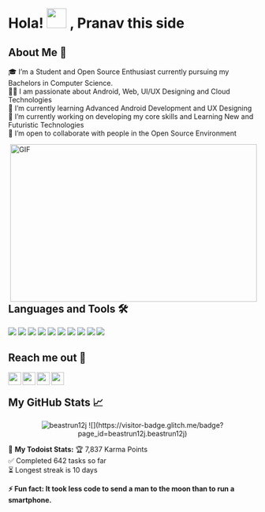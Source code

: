 Hola! <img src="https://github.com/TheDudeThatCode/TheDudeThatCode/blob/master/Assets/Hi.gif" width="40px"> , Pranav this side
===================================
  
About Me 🚀
---------------
🎓 I’m a Student and Open Source Enthusiast currently pursuing my Bachelors in Computer Science. </br>
👨‍💻 I am passionate about Android, Web, UI/UX Designing and Cloud Technologies</br>
🌱 I’m currently learning Advanced Android Development and UX Designing</br>
🔭 I’m currently working on developing my core skills and Learning New and Futuristic Technologies</br>
👯 I’m open to collaborate with people in the Open Source Environment</br>

<img align="right" alt="GIF" src="https://assets7.lottiefiles.com/packages/lf20_g0zfud2s.json" width="500" height="320" />

Languages and Tools 🛠
------------------------

<code><img src="https://img.icons8.com/color/48/000000/java-coffee-cup-logo.png"></code>
<code><img src="https://img.icons8.com/color/48/000000/c-plus-plus-logo.png"></code>
<code><img src="https://img.icons8.com/color/48/000000/android-os.png"></code>
<code><img src="https://img.icons8.com/color/48/000000/adobe-illustrator.png"></code>
<code><img src="https://img.icons8.com/color/48/000000/git.png"></code>
<code><img src="https://img.icons8.com/ios-filled/50/000000/mysql.png"></code>
<code><img src="https://img.icons8.com/color/48/000000/adobe-xd.png"></code>
<code><img src="https://img.icons8.com/fluent/48/000000/google-cloud.png"></code>
<code><img src="https://img.icons8.com/color/48/000000/html-5--v1.png"></code>
<code><img src="https://img.icons8.com/color/48/000000/css3.png"></code>

Reach me out 💬
--------------------------  

<a href="https://www.linkedin.com/in/pranav-kumar-10a164143/">
  <img align="left" width="26px" src="https://img.icons8.com/ios-filled/50/4a90e2/linkedin-2--v2.png"  />
</a>
  
<a href="https://twitter.com/Beastrun_12j">
  <img align="left" width="26px" src="https://img.icons8.com/color/48/4a90e2/twitter--v2.png"/>
</a>
  
<a href="https://www.behance.net/pranavtiwari3">
  <img align="left" width="26px" src="https://img.icons8.com/color/48/000000/behance.png"/>
</a>
  
<a href="mailto:pranavtiwari12j@gmail.com">
  <img align="left" width="26px" src="https://img.icons8.com/color/48/000000/gmail.png" />
</a>
</br>

My GitHub Stats 📈
------------------------

<p align="center"> <img src="https://github-readme-stats.vercel.app/api?username=beastrun12j&show_icons=true&theme=gotham" alt="beastrun12j" />
![](https://visitor-badge.glitch.me/badge?page_id=beastrun12j.beastrun12j)
</br>
  
🚧 **My Todoist Stats:**
🏆  7,837 Karma Points                     
✅  Completed 642 tasks so far           
⏳  Longest streak is 10 days
  
<b> ⚡ Fun fact: It took less code to send a man to the moon than to run a smartphone.</b>
